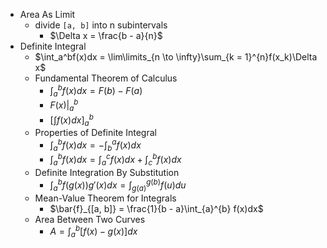 - Area As Limit
	- divide `[a, b]` into n subintervals 
		- $\Delta x = \frac{b - a}{n}$
- Definite Integral
	- $\int_a^bf(x)dx = \lim\limits_{n \to \infty}\sum_{k = 1}^{n}f(x_k)\Delta x$
	- Fundamental Theorem of Calculus
		- $\int_a^bf(x)dx = F(b) - F(a)$
		- $F(x)|_a^b$
		- $[\int f(x)dx]_a^b$
	- Properties of Definite Integral
		- $\int_a^bf(x)dx = - \int_b^af(x)dx$
		- $\int_a^bf(x)dx = \int_a^cf(x)dx + \int_c^bf(x)dx$
	- Definite Integration By Substitution
		- $\int_a^bf(g(x))g'(x)dx = \int_{g(a)}^{g(b)}f(u)du$
	- Mean-Value Theorem for Integrals
		- $\bar{f}_{[a, b]} = \frac{1}{b - a}\int_{a}^{b} f(x)dx$
	- Area Between Two Curves
		- $A = \int_{a}^{b}[f(x) - g(x)] dx$
